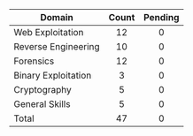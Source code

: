 

| Domain              | Count | Pending |
| ------------------- | :---: |  :---:  |
| Web Exploitation    |   12  |    0    |
| Reverse Engineering |   10  |    0    |
| Forensics           |   12  |    0    |
| Binary Exploitation |   3   |    0    |
| Cryptography        |   5   |    0    |
| General Skills      |   5   |    0    |
| Total               |   47  |    0    |
